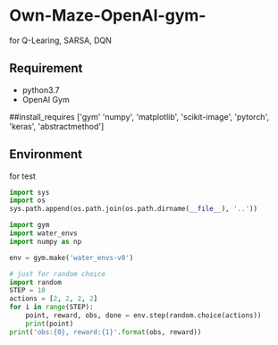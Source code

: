# Own-Maze-OpenAI-gym-
for Q-Learing, SARSA, DQN

## Requirement 
- python3.7
- OpenAI Gym

##install_requires
['gym'
 'numpy', 
 'matplotlib', 
 'scikit-image',
 'pytorch',
 'keras',
 'abstractmethod']
 
 ## Environment
for test
```python
import sys
import os
sys.path.append(os.path.join(os.path.dirname(__file__), '..'))

import gym
import water_envs
import numpy as np

env = gym.make('water_envs-v0')

# just for random choice
import random
STEP = 10
actions = [2, 2, 2, 2]
for i in range(STEP):
    point, reward, obs, done = env.step(random.choice(actions))
    print(point)
print('obs:{0}, reward:{1}'.format(obs, reward))
```
